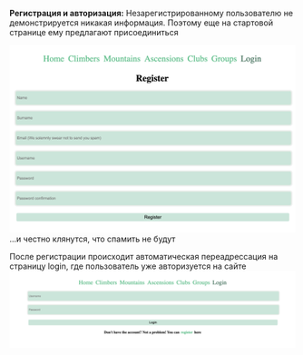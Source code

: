 **Регистрация и авторизация:** 
Незарегистрированному пользователю не демонстрируется никакая информация. Поэтому еще на стартовой странице ему предлагают присоединиться

![](register.png)
...и честно клянутся, что спамить не будут

После регистрации происходит автоматическая переадрессация на страницу login, где пользователь уже авторизуется на сайте
![](login.png)